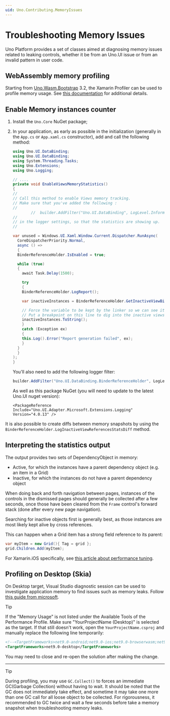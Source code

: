 ```yaml
---
uid: Uno.Contributing.MemoryIssues
---
```


# Troubleshooting Memory Issues

Uno Platform provides a set of classes aimed at diagnosing memory issues related to leaking controls, whether it be from
an Uno.UI issue or from an invalid pattern in user code.

## WebAssembly memory profiling

Starting from [Uno.Wasm.Bootstrap](https://github.com/unoplatform/Uno.Wasm.Bootstrap) 3.2, the Xamarin Profiler can be used to profile memory usage. See [this documentation](https://github.com/unoplatform/Uno.Wasm.Bootstrap#memory-profiling) for additional details.

## Enable Memory instances counter

1. Install the `Uno.Core` NuGet package;
2. In your application, as early as possible in the initialization (generally in the `App.cs` or `App.xaml.cs` constructor), add and call the following method:

    ```csharp
    using Uno.UI.DataBinding;
    using Uno.UI.DataBinding;
    using System.Threading.Tasks;
    using Uno.Extensions;
    using Uno.Logging;

    // ....
    private void EnableViewsMemoryStatistics()
    {
    //
    // Call this method to enable Views memory tracking.
    // Make sure that you've added the following :
    //
            //  builder.AddFilter("Uno.UI.DataBinding", LogLevel.Information );
    //
    // in the logger settings, so that the statistics are showing up.
    //

    var unused = Windows.UI.Xaml.Window.Current.Dispatcher.RunAsync(
      CoreDispatcherPriority.Normal,
      async () =>
      {
      BinderReferenceHolder.IsEnabled = true;

      while (true)
      {
        await Task.Delay(1500);

        try
        {
        BinderReferenceHolder.LogReport();

        var inactiveInstances = BinderReferenceHolder.GetInactiveViewBinders();

        // Force the variable to be kept by the linker so we can see it with the debugger.
        // Put a breakpoint on this line to dig into the inactive views.
        inactiveInstances.ToString();
        }
        catch (Exception ex)
        {
        this.Log().Error("Report generation failed", ex);
        }
      }
      }
    );
    }
    ```

    You'll also need to add the following logger filter:

    ```csharp
    builder.AddFilter("Uno.UI.DataBinding.BinderReferenceHolder", LogLevel.Information );
    ```

    As well as this package NuGet (you will need to update to the latest Uno.UI nuget version):

    ```xaml
    <PackageReference Include="Uno.UI.Adapter.Microsoft.Extensions.Logging" Version="4.0.13" />
    ```

It is also possible to create diffs between memory snapshots by using the `BinderReferenceHolder.LogInactiveViewReferencesStatsDiff` method.

## Interpreting the statistics output

The output provides two sets of DependencyObject in memory:

- Active, for which the instances have a parent dependency object (e.g. an item in a Grid)
- Inactive, for which the instances do not have a parent dependency object

When doing back and forth navigation between pages, instances of the controls in the dismissed pages should
generally be collected after a few seconds, once those have been cleared from the `Frame` control's forward
stack (done after every new page navigation).

Searching for inactive objects first is generally best, as those instances are most likely kept alive by
cross references.

This can happen when a Grid item has a strong field reference to its parent:

```csharp
var myItem = new Grid(){ Tag = grid };
grid.Children.Add(myItem);
```

For Xamarin.iOS specifically, see [this article about performance tuning](https://learn.microsoft.com/xamarin/ios/deploy-test/performance).

## Profiling on Desktop (Skia)

On Desktop target, Visual Studio diagnostic session can be used to investigate application memory to find issues such as memory leaks. Follow [this guide from microsoft](https://learn.microsoft.com/en-us/visualstudio/profiling/memory-usage-without-debugging2?view=vs-2022&pivots=programming-language-dotnet).

> [!TIP]
> If the "Memory Usage" is not listed under the Available Tools of the Performance Profile. Make sure "YourProjectName (Desktop)" is selected as the target. If that still doesn't work, open the `YourProjectName.csproj` and manually replace the following line temporarily:
>
> ```xml
> <!--<TargetFrameworks>net9.0-android;net9.0-ios;net9.0-browserwasm;net9.0-desktop</TargetFrameworks>-->
> <TargetFrameworks>net9.0-desktop</TargetFrameworks>
> ```
>
> You may need to close and re-open the solution after making the change.

---

> [!TIP]
> During profiling, you may use `GC.Collect()` to forces an immediate GC(Garbage Collection) without having to wait. It should be noted that the GC does not immediately take effect, and sometime it may take one more than one GC call for all loose object to be collected. For rigorousness, it recommended to GC twice and wait a few seconds before take a memory snapshot when troubleshooting memory leaks.
